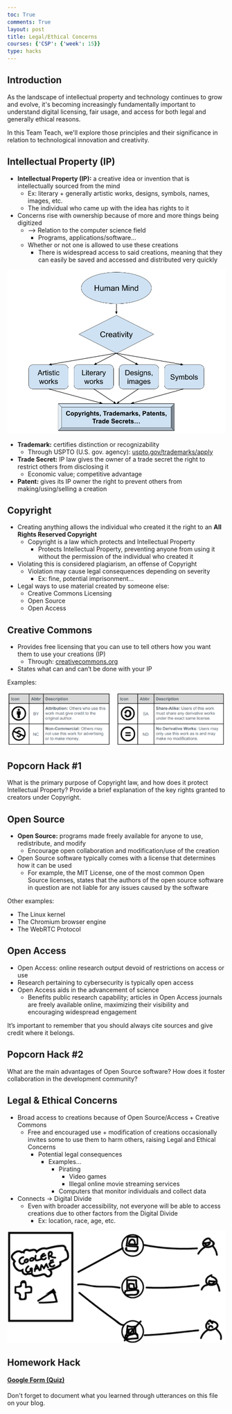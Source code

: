 ```yaml
---
toc: True
comments: True
layout: post
title: Legal/Ethical Concerns
courses: {'CSP': {'week': 15}}
type: hacks
---
```


## Introduction

As the landscape of intellectual property and technology continues to grow and evolve, it's becoming increasingly fundamentally important to understand digital licensing, fair usage, and access for both legal and generally ethical reasons.

In this Team Teach, we'll explore those principles and their significance in relation to technological innovation and creativity.

## Intellectual Property (IP)

- **Intellectual Property (IP):** a creative idea or invention that is intellectually sourced from the mind
    - Ex: literary + generally artistic works, designs, symbols, names, images, etc.
    - The individual who came up with the idea has rights to it
- Concerns rise with ownership because of more and more things being digitized
    - --> Relation to the computer science field
        - Programs, applications/software…
    - Whether or not one is allowed to use these creations
        - There is widespread access to said creations, meaning that they can easily be saved and accessed and distributed very quickly

<img src="https://github.com/tuckergol/student2/blob/main/images/IP%20Diagram.png?raw=true">

- **Trademark:** certifies distinction or recognizability
    - Through USPTO (U.S. gov. agency): [uspto.gov/trademarks/apply](https://www.uspto.gov/trademarks/apply)
- **Trade Secret:** IP law gives the owner of a trade secret the right to restrict others from disclosing it
    - Economic value; competitive advantage
- **Patent:** gives its IP owner the right to prevent others from making/using/selling a creation

## Copyright

- Creating anything allows the individual who created it the right to an **All Rights Reserved Copyright**
    - Copyright is a law which protects and Intellectual Property
        - Protects Intellectual Property, preventing anyone from using it without the permission of the individual who created it
- Violating this is considered plagiarism, an offense of Copyright
    - Violation may cause legal consequences depending on severity
        - Ex: fine, potential imprisonment…
- Legal ways to use material created by someone else:
    - Creative Commons Licensing
    - Open Source
    - Open Access

## Creative Commons

- Provides free licensing that you can use to tell others how you want them to use your creations (IP)
    - Through: [creativecommons.org](https://creativecommons.org/)
- States what can and can’t be done with your IP

Examples:

<img src="https://github.com/tuckergol/student2/blob/main/images/Copyright%20Examples.png?raw=true">

## Popcorn Hack #1

What is the primary purpose of Copyright law, and how does it protect Intellectual Property? Provide a brief explanation of the key rights granted to creators under Copyright.

## Open Source
- **Open Source:** programs made freely available for anyone to use, redistribute, and modify
    - Encourage open collaboration and modification/use of the creation
- Open Source software typically comes with a license that determines how it can be used
    - For example, the MIT License, one of the most common Open Source licenses, states that the authors of the open source software in question are not liable for any issues caused by the software

Other examples:
- The Linux kernel
- The Chromium browser engine
- The WebRTC Protocol

## Open Access
- Open Access: online research output devoid of restrictions on access or use
- Research pertaining to cybersecurity is typically open access
- Open Access aids in the advancement of science
    - Benefits public research capability; articles in Open Access journals are freely available online, maximizing their visibility and encouraging widespread engagement

It’s important to remember that you should always cite sources and give credit where it belongs.

## Popcorn Hack #2

What are the main advantages of Open Source software? How does it foster collaboration in the development community?

## Legal & Ethical Concerns

- Broad access to creations because of Open Source/Access + Creative Commons
    - Free and encouraged use + modification of creations occasionally invites some to use them to harm others, raising Legal and Ethical Concerns
        - Potential legal consequences
            - Examples…
                - Pirating
                    - Video games
                    - Illegal online movie streaming services
                - Computers that monitor individuals and collect data
- Connects → Digital Divide
    - Even with broader accessibility, not everyone will be able to access creations due to other factors from the Digital Divide
        - Ex: location, race, age, etc.

<img src="https://github.com/tuckergol/student2/blob/main/images/Legal%20and%20Ethical%20Diagram.png?raw=true">

## Homework Hack

#### [Google Form (Quiz)](https://docs.google.com/forms/d/e/1FAIpQLSdbVlNG-KRIOsdhpqm9DBcdtxqDefy9GF1qi4kdIWgvH8bbbg/viewform?usp=sf_link)

Don't forget to document what you learned through utterances on this file on your blog.
